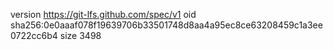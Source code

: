 version https://git-lfs.github.com/spec/v1
oid sha256:0e0aaaf078f19639706b33501748d8aa4a95ec8ce63208459c1a3ee0722cc6b4
size 3498
